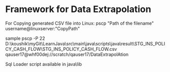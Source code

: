 # Framework for Data Extrapolation


For Copying generated CSV file into Linux:
pscp "Path of the filename" username@linuxserver:"CopyPath"

sample 
pscp -P 22 D:\koushik\myGit\LearnJava\src\main\java\scripts\java\result\STG_INS_POLICY_CASH_FLOW\STG_INS_POLICY_CASH_FLOW.csv qauser17@whf00dej://scratch/qauser17/DataExtrapolAtion

Sql Loader script available in java\lib

